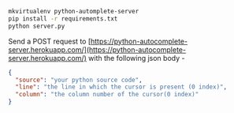 ```bash
mkvirtualenv python-automplete-server
pip install -r requirements.txt
python server.py
```

Send a POST request to [https://python-autocomplete-server.herokuapp.com/](https://python-autocomplete-server.herokuapp.com/) with the following json body -

```json
{
  "source": "your python source code",
  "line": "the line in which the cursor is present (0 index)",
  "column": "the column number of the cursor(0 index)"
}
```
